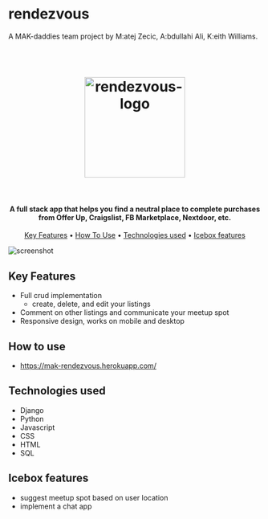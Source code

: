 # rendezvous

A MAK-daddies team project by M:atej Zecic, A:bdullahi Ali, K:eith Williams.

<h1 align="center">
  <br>
  <a href="http://www.amitmerchant.com/electron-markdownify"><img src="https://i.ibb.co/MpbGz2v/logo-color.png" alt="rendezvous-logo" width="200"></a>
  <br>
  <br>
</h1>

<h4 align="center">A full stack app that helps you find a neutral place to complete purchases from Offer Up, Craigslist, FB Marketplace, Nextdoor, etc. <a href="http://electron.atom.io" target="_blank"Rendezvous</a></h4>



<p align="center">
  <a href="#key-features">Key Features</a> •
  <a href="#how-to-use">How To Use</a> •
  <a href="#technologies-used">Technologies used</a> •
  <a href="#icebox-features">Icebox features</a> 
</p>

![screenshot](/main_app/static/img/Detail%20page%20screenshot.png)

## Key Features

* Full crud implementation
  - create, delete, and edit your listings
* Comment on other listings and communicate your meetup spot
* Responsive design, works on mobile and desktop

## How to use

* https://mak-rendezvous.herokuapp.com/

## Technologies used
 - Django
 - Python
 - Javascript
 - CSS
 - HTML
 - SQL 

## Icebox features
 - suggest meetup spot based on user location
 - implement a chat app
